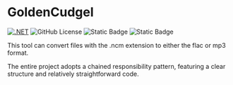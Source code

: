 # GoldenCudgel
[![.NET](https://github.com/billtsui/SunWukong/actions/workflows/dotnet.yml/badge.svg)](https://github.com/billtsui/SunWukong/actions/workflows/dotnet.yml)  ![GitHub License](https://img.shields.io/github/license/billtsui/SunWuKong?label=License&color=%2354C64F) ![Static Badge](https://img.shields.io/badge/Version-Net%208.0%2CNet%209.0-%2354C64F) ![Static Badge](https://img.shields.io/badge/Platform-macOS%2015%2CWindows%2011-%2354C64F)



This tool can convert files with the .ncm extension to either the flac or mp3 format.

The entire project adopts a chained responsibility pattern, featuring a clear structure and relatively straightforward code.
